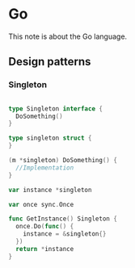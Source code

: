 # Go

This note is about the Go language.

## Design patterns


### Singleton

```Go

type Singleton interface {
  DoSomething()
}

type singleton struct {
}

(m *singleton) DoSomething() {
  //Implementation
}

var instance *singleton

var once sync.Once

func GetInstance() Singleton {
  once.Do(func() {
    instance = &singleton{}
  })
  return *instance
}


```